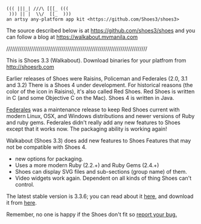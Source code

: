                     
    ((( |||_| ///\ [[[_ (((
     ))) || |  \\/  [[_  )))
    an artsy any-platform app kit <https://github.com/Shoes3/shoes3>
    
  The source described below is at <https://github.com/shoes3/shoes> and
  you can follow a blog at <https://walkabout.mvmanila.com>

//////////////////////////////////////////////////////////////////////////

This is Shoes 3.3 (Walkabout). Download binaries for your platfrom from
<http://shoesrb.com>

Earlier releases of Shoes were Raisins, Policeman and Federales (2.0, 3.1 and 3.2)
There is a Shoes 4 under development. For historical reasons (the 
color of the icon in Raisins), it's also called Red Shoes. Red Shoes is written
in C (and some Objective C on the Mac). Shoes 4 is written in Java. 

[Federales](https://github.com/Shoes3/shoes3/blob/master/README.federales)
was a maintenance release to keep Red Shoes current with modern 
Linux, OSX, and Windows distributions and newer versions of Ruby and ruby gems.
Federales didn't really add any new features to Shoes except that it works now.
The packaging ability is working again!

Walkabout (Shoes 3.3) does add new features to Shoes Features that may not be
compatible with Shoes 4. 

* new options for packaging. 
* Uses a more modern Ruby (2.2.+) and Ruby Gems (2.4.+)
* Shoes can display SVG files and sub-sections (group name) of them.
* Video widgets work again. Dependent on all kinds of thing Shoes can't
  control.
  
The latest stable version is 3.3.6; you can read about it [here](https://walkabout.mvmanila.com/2018/03/03/shoes-3-3-6), and download it from [here](https://walkabout.mvmanila.com/public/shoes).

Remember, no one is happy if the Shoes don't fit so [report your bug.](https://github.com/Shoes3/shoes3/issues)
  
  

